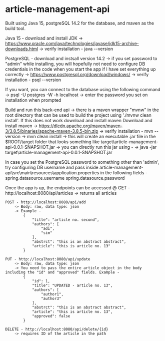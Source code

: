 # article-management-api


Built using Java 15, postgreSQL 14.2 for the database, and maven as the build tool.

Java 15 - download and install JDK
	-> https://www.oracle.com/java/technologies/javase/jdk15-archive-downloads.html
	-> verify installation - java --version

PostgreSQL - download and instsall version 14.2 
	-> if you set password to "admin" while installing, you will hopefully not need to configure DB credentials in the code when you start the app if I have set everything up correctly
	-> https://www.postgresql.org/download/windows/
	-> verify installation - psql --version

If you want, you can connect to the database using the following command
	-> psql -U postgres -W  -h localhost
	-> enter the password you set on installation when prompted

Build and run this back-end api
	-> there is a maven wrapper "mvnw" in the root directory that can be used to build the project using  './mvnw clean install'. If this does not work download and install maven
		Download and install maven
			-> https://dlcdn.apache.org/maven/maven-3/3.8.5/binaries/apache-maven-3.8.5-bin.zip
			-> verify installation - mvn --version
			-> mvn clean install
	-> this will create an executable .jar file in the $ROOT/target folder that looks something like target\article-management-api-0.0.1-SNAPSHOT.jar
	-> you can directly run this jar using -
		-> java -jar target\article-management-api-0.0.1-SNAPSHOT.jar

In case you set the PostgreSQL password to something other than 'admin', try configuring DB username and pass inside article-management-api\src\main\resources\application.properties in the following fields -
	spring.datasource.username
	spring.datasource.password

Once the app is up, the endpoints can be accessed @
	GET - http://localhost:8080/api/articles
		-> returns all articles
	
	POST - http://localhost:8080/api/add
		-> Body: raw, data type: json
		-> Example -
			{
				"title": "article no. second",
				"authors": [
					"adi",
					"sim"
				],
				"abstrct": "this is an abstract abstract",
				"article": "this is article no. 13"
			}

	PUT - http://localhost:8080/api/update
		-> Body: raw, data type: json
		-> You need to pass the entire article object in the body including the "id" and "approved" fields. Example -
			{
				"id": 1,
				"title": "UPDATED - article no. 13",
				"authors": [
					"author1",
					"author3"
				],
				"abstrct": "this is an abstract abstract",
				"article": "this is article no. 13",
				"approved": false
			}

	DELETE - http://localhost:8080/api/delete/{id}
		-> requires ID of the article in the path